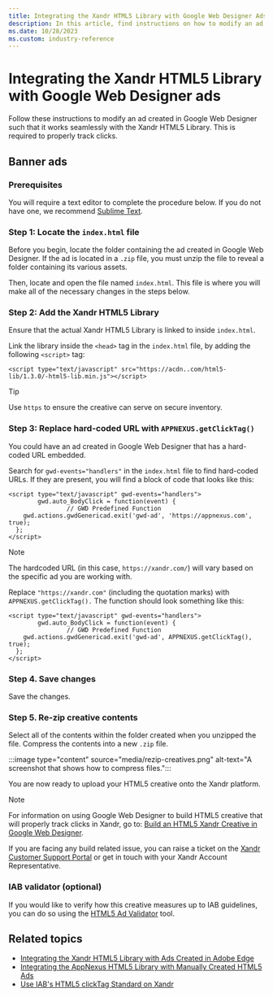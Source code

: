 ```yaml
---
title: Integrating the Xandr HTML5 Library with Google Web Designer Ads
description: In this article, find instructions on how to modify an ad created in Google Web Designer to work with the Xandr HTML5 Library. 
ms.date: 10/28/2023
ms.custom: industry-reference
---
```


# Integrating the Xandr HTML5 Library with Google Web Designer ads

Follow these instructions to modify an ad created in Google Web Designer such that it works seamlessly with the Xandr HTML5 Library. This is required to properly track clicks.

## Banner ads

### Prerequisites

You will require a text editor to complete the procedure below. If you do not have one, we recommend [Sublime Text](http://www.sublimetext.com/2).

### Step 1: Locate the `index.html` file

Before you begin, locate the folder containing the ad created in Google Web Designer. If the ad is located in a `.zip` file, you must unzip the file to reveal a folder containing its various assets.

Then, locate and open the file named `index.html`. This file is where you will make all of the necessary changes in the steps below.

### Step 2: Add the Xandr HTML5 Library

Ensure that the actual Xandr HTML5 Library is linked to inside `index.html`.

Link the library inside the `<head>` tag in the `index.html` file, by adding the following `<script>` tag:

```
<script type="text/javascript" src="https://acdn..com/html5-lib/1.3.0/-html5-lib.min.js"></script>
```

> [!TIP]
> Use `https` to ensure the creative can serve on secure inventory.

### Step 3: Replace hard-coded URL with `APPNEXUS.getClickTag()`

You could have an ad created in Google Web Designer that has a hard-coded URL embedded.

Search for `gwd-events="handlers"` in the `index.html` file to find hard-coded URLs. If they are present, you will find a block of code that looks like this:

```
<script type="text/javascript" gwd-events="handlers">
        gwd.auto_BodyClick = function(event) {
                // GWD Predefined Function
    gwd.actions.gwdGenericad.exit('gwd-ad', 'https://appnexus.com', true);
  };
</script>
```

> [!NOTE]
> The hardcoded URL (in this case, `https://xandr.com/`) will vary based on the specific ad you are working with.

Replace `"https://xandr.com"` (including the quotation marks) with `APPNEXUS.getClickTag().` The function should look something like this:

```
<script type="text/javascript" gwd-events="handlers">
        gwd.auto_BodyClick = function(event) {
                // GWD Predefined Function
    gwd.actions.gwdGenericad.exit('gwd-ad', APPNEXUS.getClickTag(), true);
  };
</script>
```

### Step 4. Save changes

Save the changes.

### Step 5. Re-zip creative contents

Select all of the contents within the folder created when you unzipped the file. Compress the contents into a new `.zip` file.

:::image type="content" source="media/rezip-creatives.png" alt-text="A screenshot that shows how to compress files.":::

You are now ready to upload your HTML5 creative onto the Xandr platform.

> [!NOTE]
> For information on using Google Web Designer to build HTML5 creative that will properly track clicks in Xandr, go to: [Build an HTML5 Xandr Creative in Google Web Designer](build-an-html5-xandr-creative-in-google-web-designer.md).
>
> If you are facing any build related issue, you can raise a ticket on the [Xandr Customer Support Portal](https://help.xandr.com/s/login/) or get in touch with your Xandr Account Representative.

### IAB validator (optional)

If you would like to verify how this creative measures up to IAB guidelines, you can do so using the [HTML5 Ad Validator](https://www.iab.com/news/iab-tech-lab-releases-html5-ad-validator/) tool.

## Related topics

- [Integrating the Xandr HTML5 Library with Ads Created in Adobe Edge](integrating-the-xandr-html5-library-with-ads-created-in-adobe-edge.md)
- [Integrating the AppNexus HTML5 Library with Manually Created HTML5 Ads](https://github.com/appnexus/appnexus-html5-lib/blob/master/docs/Walkthrough-For-Manually-Created-Ads.md)
- [Use IAB's HTML5 clickTag Standard on Xandr](use-iab-s-html5-clicktag-standard-on-xandr.md)
